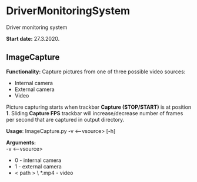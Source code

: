 # DriverMonitoringSystem
 Driver monitoring system

**Start date:** 27.3.2020.

## ImageCapture
**Functionality:** Capture pictures from one of three possible video sources:
  - Internal camera
  - External camera
  - Video 
  
Picture capturing starts when trackbar **Capture (STOP/START)** is at position **1**.
Sliding **Capture FPS** trackbar will increase/decrease number of frames per second that are captured in output directory.
  
**Usage**:
ImageCapture.py -v <--vsource> [-h]

**Arguments:**  
-v <--vsource>  
 - 0 - internal camera
 - 1 - external camera
 - < path > \ *.mp4 - video 

